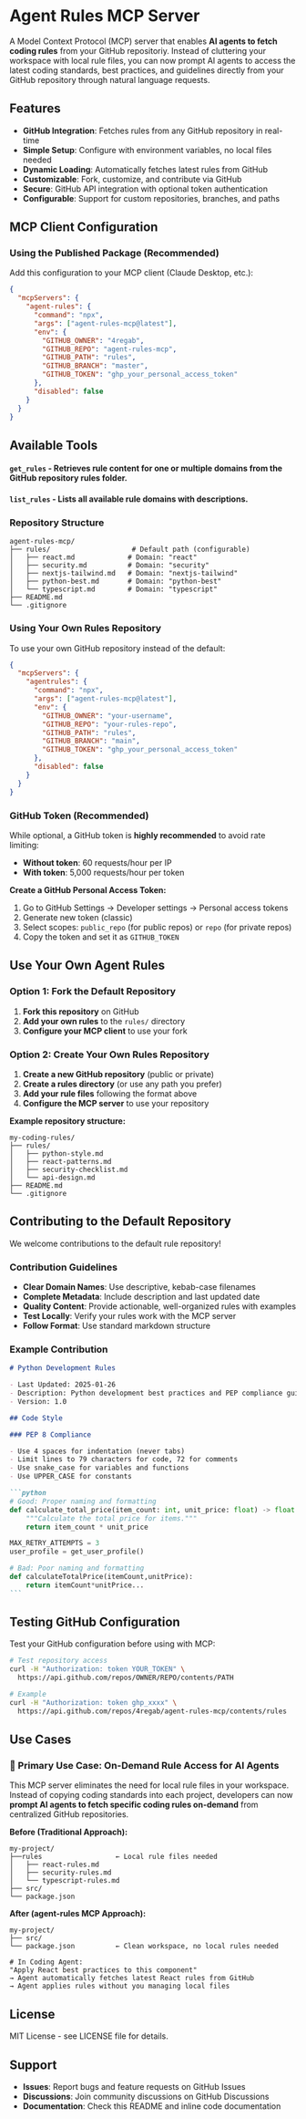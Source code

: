 # Agent Rules MCP Server

A Model Context Protocol (MCP) server that enables **AI agents to fetch coding rules** from your GitHub repositoriy. Instead of cluttering your workspace with local rule files, you can now prompt AI agents to access the latest coding standards, best practices, and guidelines directly from your GitHub repository through natural language requests.

## Features

- **GitHub Integration**: Fetches rules from any GitHub repository in real-time
- **Simple Setup**: Configure with environment variables, no local files needed
- **Dynamic Loading**: Automatically fetches latest rules from GitHub
- **Customizable**: Fork, customize, and contribute via GitHub
- **Secure**: GitHub API integration with optional token authentication
- **Configurable**: Support for custom repositories, branches, and paths

## MCP Client Configuration

### Using the Published Package (Recommended)

Add this configuration to your MCP client (Claude Desktop, etc.):

```json
{
  "mcpServers": {
    "agent-rules": {
      "command": "npx",
      "args": ["agent-rules-mcp@latest"],
      "env": {
        "GITHUB_OWNER": "4regab",
        "GITHUB_REPO": "agent-rules-mcp",
        "GITHUB_PATH": "rules",
        "GITHUB_BRANCH": "master",
        "GITHUB_TOKEN": "ghp_your_personal_access_token"
      },
      "disabled": false
    }
  }
}
```

## Available Tools

#### `get_rules` - Retrieves rule content for one or multiple domains from the GitHub repository rules folder.

#### `list_rules` - Lists all available rule domains with descriptions.

### Repository Structure

```
agent-rules-mcp/
├── rules/                    # Default path (configurable)
│   ├── react.md             # Domain: "react"
│   ├── security.md          # Domain: "security"
│   ├── nextjs-tailwind.md   # Domain: "nextjs-tailwind"
│   ├── python-best.md       # Domain: "python-best"
│   └── typescript.md        # Domain: "typescript"
├── README.md
└── .gitignore
```

### Using Your Own Rules Repository

To use your own GitHub repository instead of the default:

```json
{
  "mcpServers": {
    "agentrules": {
      "command": "npx",
      "args": ["agent-rules-mcp@latest"],
      "env": {
        "GITHUB_OWNER": "your-username",
        "GITHUB_REPO": "your-rules-repo",
        "GITHUB_PATH": "rules",
        "GITHUB_BRANCH": "main",
        "GITHUB_TOKEN": "ghp_your_personal_access_token"
      },
      "disabled": false
    }
  }
}
```

### GitHub Token (Recommended)

While optional, a GitHub token is **highly recommended** to avoid rate limiting:

- **Without token**: 60 requests/hour per IP
- **With token**: 5,000 requests/hour per token

**Create a GitHub Personal Access Token:**

1. Go to GitHub Settings → Developer settings → Personal access tokens
2. Generate new token (classic)
3. Select scopes: `public_repo` (for public repos) or `repo` (for private repos)
4. Copy the token and set it as `GITHUB_TOKEN`

## Use Your Own Agent Rules

### Option 1: Fork the Default Repository

1. **Fork this repository** on GitHub
2. **Add your own rules** to the `rules/` directory
3. **Configure your MCP client** to use your fork

### Option 2: Create Your Own Rules Repository

1. **Create a new GitHub repository** (public or private)
2. **Create a rules directory** (or use any path you prefer)
3. **Add your rule files** following the format above
4. **Configure the MCP server** to use your repository

**Example repository structure:**

```
my-coding-rules/
├── rules/
│   ├── python-style.md
│   ├── react-patterns.md
│   ├── security-checklist.md
│   └── api-design.md
├── README.md
└── .gitignore
```

## Contributing to the Default Repository

We welcome contributions to the default rule repository!

### Contribution Guidelines

- **Clear Domain Names**: Use descriptive, kebab-case filenames
- **Complete Metadata**: Include description and last updated date
- **Quality Content**: Provide actionable, well-organized rules with examples
- **Test Locally**: Verify your rules work with the MCP server
- **Follow Format**: Use standard markdown structure

### Example Contribution

````markdown
# Python Development Rules

- Last Updated: 2025-01-26
- Description: Python development best practices and PEP compliance guidelines
- Version: 1.0

## Code Style

### PEP 8 Compliance

- Use 4 spaces for indentation (never tabs)
- Limit lines to 79 characters for code, 72 for comments
- Use snake_case for variables and functions
- Use UPPER_CASE for constants

```python
# Good: Proper naming and formatting
def calculate_total_price(item_count: int, unit_price: float) -> float:
    """Calculate the total price for items."""
    return item_count * unit_price

MAX_RETRY_ATTEMPTS = 3
user_profile = get_user_profile()

# Bad: Poor naming and formatting
def calculateTotalPrice(itemCount,unitPrice):
    return itemCount*unitPrice...
```
````

## Testing GitHub Configuration

Test your GitHub configuration before using with MCP:

```bash
# Test repository access
curl -H "Authorization: token YOUR_TOKEN" \
  https://api.github.com/repos/OWNER/REPO/contents/PATH

# Example
curl -H "Authorization: token ghp_xxxx" \
  https://api.github.com/repos/4regab/agent-rules-mcp/contents/rules
```

## Use Cases

### 🎯 Primary Use Case: On-Demand Rule Access for AI Agents

This MCP server eliminates the need for local rule files in your workspace. Instead of copying coding standards into each project, developers can now **prompt AI agents to fetch specific coding rules on-demand** from centralized GitHub repositories.

**Before (Traditional Approach):**

```
my-project/
├──rules                  ← Local rule files needed
│   ├── react-rules.md
│   ├── security-rules.md
│   └── typescript-rules.md
├── src/
└── package.json
```

**After (agent-rules MCP Approach):**

```
my-project/
├── src/
└── package.json          ← Clean workspace, no local rules needed

# In Coding Agent:
"Apply React best practices to this component"
→ Agent automatically fetches latest React rules from GitHub
→ Agent applies rules without you managing local files
```

## License

MIT License - see LICENSE file for details.

## Support

- **Issues**: Report bugs and feature requests on GitHub Issues
- **Discussions**: Join community discussions on GitHub Discussions
- **Documentation**: Check this README and inline code documentation
